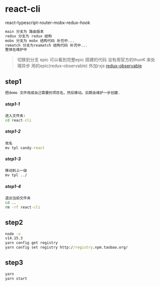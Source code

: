 # react-cli
react-typescript-router-mobx-redux-hook
```html
main 分支为 路由版本
redux 分支为 redux 结构
mobx 分支为 mobx 结构代码 补充中...
rematch 分支为reamatch 结构代码 补充中...
整体在维护中
```
> 切换到分支 epic 可以看到完整epic 搭建的代码
没有用官方的thunK 来处理异步
用的epic(redux-observable)
外加rxjs
[redux-observable](https://redux-observable.js.org/docs/basics/Epics.html)

## step1
```cmd
把demo 文件改成自己需要的项目名，然后移动。后期会维护一步创建.
```
##### step1-1
```cmd
进入文件夹:
cd react-cli
```
##### step1-2
```cmd
改名
mv tpl candy-react
```
##### step1-3
```cmd
移动到上一级
mv tpl ../
```
##### step1-4
```cmd
退出当前文件夹
cd ..
rm -rf react-cli
```
## step2
```cmd
node -v
v14.15.3
yarn config get registry
yarn config set registry http://registry.npm.taobao.org/
```

## step3
```cmd
yarn
yarn start
```
